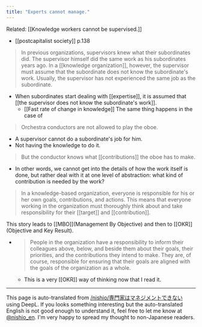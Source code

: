 ```yaml
---
title: "Experts cannot manage."
---
```


Related: [[Knowledge workers cannot be supervised.]]

- [[postcapitalist society]]  p.138
> In previous organizations, supervisors knew what their subordinates did. The supervisor himself did the same work as his subordinates years ago. In a [[knowledge organization]], however, the supervisor must assume that the subordinate does not know the subordinate's work. Usually, the supervisor has not experienced the same job as the subordinate.
- When subordinates start dealing with [[expertise]], it is assumed that [[the supervisor does not know the subordinate's work]].
    - [[Fast rate of change in knowledge]] The same thing happens in the case of

> Orchestra conductors are not allowed to play the oboe.
- A supervisor cannot do a subordinate's job for him.
- Not having the knowledge to do it.

>  But the conductor knows what [[contributions]] the oboe has to make.
- In other words, we cannot get into the details of how the work itself is done, but rather deal with it at one level of abstraction: what kind of contribution is needed by the work?

> In a knowledge-based organization, everyone is responsible for his or her own goals, contributions, and actions. This means that everyone working in the organization must thoroughly think about and take responsibility for their [[target]] and [[contribution]].

This story leads to [[MBO]](Management By Objective) and then to [[OKR]](Objective and Key Result).
- > People in the organization have a responsibility to inform their colleagues above, below, and beside them about their goals, their priorities, and the contributions they intend to make. They are, of course, responsible for ensuring that their goals are aligned with the goals of the organization as a whole.
    - This is a very [[OKR]] way of thinking now that I read it.

---
This page is auto-translated from [/nishio/専門家はマネジメントできない](https://scrapbox.io/nishio/専門家はマネジメントできない) using DeepL. If you looks something interesting but the auto-translated English is not good enough to understand it, feel free to let me know at [@nishio_en](https://twitter.com/nishio_en). I'm very happy to spread my thought to non-Japanese readers.